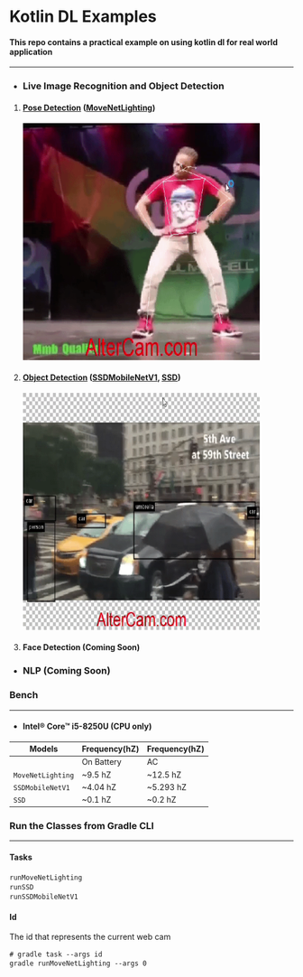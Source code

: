 # Kotlin DL Examples

#### This repo contains a practical example on using kotlin dl for real world application

---

- ### Live Image Recognition and Object Detection

1. #### [Pose Detection][1] ([MoveNetLighting][2])

   [1]:src/main/kotlin/live_image_recognition_and_object_detection/pose_detection
   <img alt="Watch The Video" height="420" src="assets/movenetlightingdemo.gif" width="420" />

   [2]:src/main/kotlin/live_image_recognition_and_object_detection/pose_detection/MoveNetLighting.kt

2. #### [Object Detection][3] ([SSDMobileNetV1][4], [SSD][5])

   [1]:src/main/kotlin/live_image_recognition_and_object_detection/pose_detection
   <img alt="Watch The Video" height="420" src="assets/ssdmobilenetdemo.gif" width="420"/>


   [3]:src/main/kotlin/live_image_recognition_and_object_detection/object_detection

   [4]:src/main/kotlin/live_image_recognition_and_object_detection/object_detection/SSDMobileNetV1.kt

   [5]:src/main/kotlin/live_image_recognition_and_object_detection/object_detection/SSD.kt
3. #### Face Detection (Coming Soon)


- ### NLP (Coming Soon)
 
### Bench 

----
- #### Intel® Core™ i5-8250U (CPU only)

| Models            | Frequency(hZ) | Frequency(hZ) |       
|-------------------|---------------|---------------|
|                   | On Battery    | AC            |
| `MoveNetLighting` | ~9.5 hZ       | ~12.5 hZ      |
| `SSDMobileNetV1`  | ~4.04 hZ      | ~5.293 hZ     |
 | `SSD`             | ~0.1 hZ       | ~0.2 hZ       |
 
### Run the Classes from Gradle CLI

-------

#### Tasks
`runMoveNetLighting`
\
`runSSD` 
\
`runSSDMobileNetV1`
#### Id
 The id that represents the current web cam
```shell
# gradle task --args id
gradle runMoveNetLighting --args 0
```